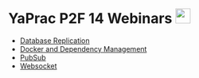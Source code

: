 # YaPrac P2F 14 Webinars <img src="https://raw.githubusercontent.com/MartinHeinz/MartinHeinz/master/wave.gif" width="30px">

- [Database Replication](database-replication/тезисы.MD)
- [Docker and Dependency Management](docker-and-dependency-management/тезисы.MD)
- [PubSub](pubsub/тезисы.MD)
- [Websocket](websocket/тезисы.MD)
